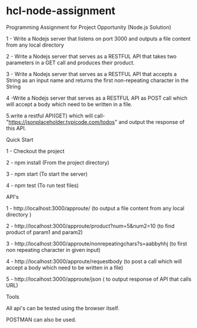 # hcl-node-assignment

Programming Assignment for Project Opportunity (Node.js Solution)

1 - Write a Nodejs server that listens on port 3000 and outputs a file content from any local directory

2 - Write a Nodejs server that serves as a RESTFUL API that takes two parameters in a GET call and produces their product.

3 - Write a Nodejs server that serves as a RESTFUL API that accepts a String as an input name and returns the first non-repeating character in the String

4 -Write a Nodejs server that serves as a RESTFUL API as POST call which will accept a body which need to be written in a file.

5.write a restful API(GET) which will call- "https://jsonplaceholder.typicode.com/todos" and output the response of this API.

Quick Start

1 - Checkout the project

2 - npm install (From the project directory)

3 - npm start (To start the server)

4 - npm test (To run test files)


API's

1 - http://localhost:3000/approute/ (to output a file content from any local directory )

2 - http://localhost:3000/approute/product?num=5&num2=10 (to find product of param1 and param2)

3 - http://localhost:3000/approute/nonrepeatingchars?s=aabbyhhj (to first non repeating character in given input)

4 - http://localhost:3000/approute/requestbody (to post a call which will accept a body which need to be written in a file)

5 - http://localhost:3000/approute/json ( to output response of API that calls URL)

Tools

All api's can be tested using the browser itself.

POSTMAN can also be used.
